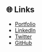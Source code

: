 ## 🌐 Links
- [Portfolio](https://yourportfolio.com)
- [LinkedIn](https://linkedin.com/in/yourname)
- [Twitter](https://twitter.com/yourhandle)
- [GitHub](https://github.com/your-username)
